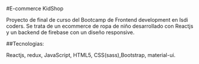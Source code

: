 #E-commerce KidShop

Proyecto de final de curso del Bootcamp de Frontend development en Isdi coders.
Se trata de un ecommerce de ropa de niño desarrollado con Reactjs y un backend de firebase con un diseño responsive.

##Tecnologias:

Reactjs, redux, JavaScript, HTML5, CSS(sass),Bootstrap, material-ui.
 
